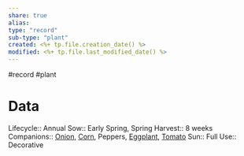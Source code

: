 ```yaml
---
share: true
alias: 
type: "record"
sub-type: "plant"
created: <%+ tp.file.creation_date() %> 
modified: <%+ tp.file.last_modified_date() %>
---
```

#record #plant
# Data
Lifecycle:: Annual
Sow:: Early Spring, Spring
Harvest:: 8 weeks
Companions:: [Onion](Onion.md), [Corn](./Corn.md), Peppers, [Eggplant](Eggplant.md), [Tomato](Tomato.md)
Sun:: Full
Use:: Decorative
